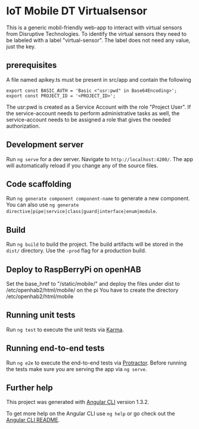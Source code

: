 # IoT Mobile DT Virtualsensor
This is a generic mobil-friendly web-app to interact with virtual sensors from Disruptive Technologies.
To identify the virtual sensors they need to be labeled with a label "virtual-sensor".
The label does not need any value, just the key.


## prerequisites
A file named apikey.ts must be present in src/app and contain the following
```
export const BASIC_AUTH = 'Basic <"usr:pwd" in Base64Encoding>';
export const PROJECT_ID = '<PROJECT_ID>';
```
The usr:pwd is created as a Service Account with the role "Project User".
If the service-account needs to perform administrative tasks as well, 
the service-account needs to be assigned a role that gives the needed authorization.


## Development server

Run `ng serve` for a dev server. Navigate to `http://localhost:4200/`. The app will automatically reload if you change any of the source files.

## Code scaffolding

Run `ng generate component component-name` to generate a new component. You can also use `ng generate directive|pipe|service|class|guard|interface|enum|module`.

## Build

Run `ng build` to build the project. The build artifacts will be stored in the `dist/` directory. Use the `-prod` flag for a production build.

## Deploy to RaspBerryPi on openHAB
Set the base_href to "/static/mobile/" and deploy the files under dist to /etc/openhab2/html/mobile/ on the pi
You have to create the directory /etc/openhab2/html/mobile

## Running unit tests

Run `ng test` to execute the unit tests via [Karma](https://karma-runner.github.io).

## Running end-to-end tests

Run `ng e2e` to execute the end-to-end tests via [Protractor](http://www.protractortest.org/).
Before running the tests make sure you are serving the app via `ng serve`.

## Further help
This project was generated with [Angular CLI](https://github.com/angular/angular-cli) version 1.3.2.

To get more help on the Angular CLI use `ng help` or go check out the [Angular CLI README](https://github.com/angular/angular-cli/blob/master/README.md).
